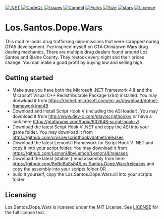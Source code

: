 [![.NET](https://github.com/BoBoBaSs84/Los.Santos.Dope.Wars/actions/workflows/dotnet.yml/badge.svg?branch=main)](https://github.com/BoBoBaSs84/Los.Santos.Dope.Wars/actions/workflows/dotnet.yml)
[![CodeQL](https://github.com/BoBoBaSs84/Los.Santos.Dope.Wars/actions/workflows/codeql-analysis.yml/badge.svg?branch=main)](https://github.com/BoBoBaSs84/Los.Santos.Dope.Wars/actions/workflows/codeql-analysis.yml)
[![Issues](https://img.shields.io/github/issues/BoBoBaSs84/Los.Santos.Dope.Wars)](https://github.com/BoBoBaSs84/Los.Santos.Dope.Wars/issues)
[![Commit](https://img.shields.io/github/last-commit/BoBoBaSs84/Los.Santos.Dope.Wars)](https://github.com/BoBoBaSs84/Los.Santos.Dope.Wars/commit/main)
[![Forks](https://img.shields.io/github/forks/BoBoBaSs84/Los.Santos.Dope.Wars)](https://github.com/BoBoBaSs84/Los.Santos.Dope.Wars/network)
[![Size](https://img.shields.io/github/repo-size/BoBoBaSs84/Los.Santos.Dope.Wars)](https://github.com/BoBoBaSs84/Los.Santos.Dope.Wars)
[![stars](https://img.shields.io/github/stars/BoBoBaSs84/Los.Santos.Dope.Wars)](https://github.com/BoBoBaSs84/Los.Santos.Dope.Wars/stargazers)
[![License](https://img.shields.io/github/license/BoBoBaSs84/Los.Santos.Dope.Wars)](https://github.com/BoBoBaSs84/Los.Santos.Dope.Wars/blob/main/LICENSE)

# Los.Santos.Dope.Wars

This mod re-adds drug trafficking mini-missions that were scrapped during GTA5 development. I've inspired myself on GTA:Chinatown Wars drug dealing mechanics. There are multiple drug dealers found around Los Santos and Blaine County. They restock every night and their prices change. You can make a good profit by buying low and selling high.

## Getting started

- Make sure you have both the Microsoft .NET Framework 4.8 and the Microsoft Visual C++ Redistributable Package (x64) installed. You may donwload it from https://dotnet.microsoft.com/en-us/download/dotnet-framework/net48
- Download and install Script Hook V (including the ASI loader). You may download it from http://www.dev-c.com/gtav/scripthookv/ or have a look here https://gtaforums.com/topic/932648-script-hook-v/
- Download the latest Script Hook V .NET and copy the ASI into your game folder. You may download it from https://github.com/crosire/scripthookvdotnet/releases
- Download the latest LemonUI Framework for Script Hook V .NET and copy it into your script folder. You may download it from https://github.com/LemonUIbyLemon/LemonUI/releases
- Download the latest (stable ;) mod assembly from here https://github.com/BoBoBaSs84/Los.Santos.Dope.Wars/releases and copy the assembly into your scripts folder
OR
- build it yourself, copy the Los.Santos.Dope.Wars.dll into your scripts folder

## Licensing

Los.Santos.Dope.Wars is licensed under the MIT License. See [LICENSE](LICENSE) for the full license text.
